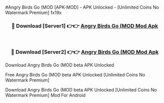 #Angry Birds Go (MOD [APK-MOD] - APK Unlocked - [Unlimited Coins No Watermark Premium] fx19x



<div align="center">

<h3>🔴 Download [Server1] 👉👉 <a href="https://momento.my/?title=Angry_Birds_Go_(MOD">Angry Birds Go (MOD Mod Apk</a></h3><br>

<h3>🔴 Download [Server2] 👉👉 <a href="https://momento.my/?title=Angry_Birds_Go_(MOD">Angry Birds Go (MOD Mod Apk</a></h3>
</div>



Download Angry Birds Go (MOD beta APK Unlocked

Free Angry Birds Go (MOD beta APK Unlocked [Unlimited Coins No Watermark Premium]

Download Angry Birds Go (MOD beta APK Unlocked [Unlimited Coins No Watermark Premium] Mod For Android
